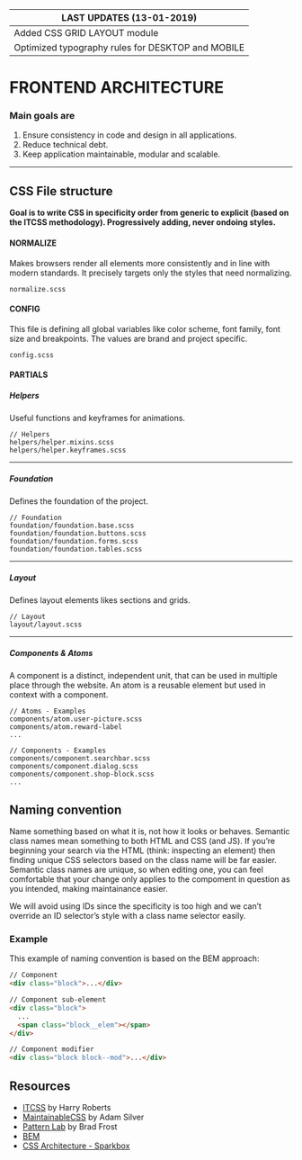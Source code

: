 | LAST UPDATES (13-01-2019)|
| ------------- |
|Added CSS GRID LAYOUT module|
|Optimized typography rules for DESKTOP and MOBILE| 


# FRONTEND ARCHITECTURE

### Main goals are

1. Ensure consistency in code and design in all applications.
2. Reduce technical debt.
3. Keep application maintainable, modular and scalable.

---

## CSS File structure
**Goal is to write CSS in specificity order from generic to explicit (based on the ITCSS methodology). Progressively adding, never ondoing styles.**

#### NORMALIZE
Makes browsers render all elements more consistently and in line with modern standards. It precisely targets only the styles that need normalizing.

```
normalize.scss
```

#### CONFIG
This file is defining all global variables like color scheme, font family, font size and breakpoints. The values are brand and project specific.

```
config.scss
```

#### PARTIALS
##### Helpers

Useful functions and keyframes for animations.

```
// Helpers
helpers/helper.mixins.scss
helpers/helper.keyframes.scss
```
---

##### Foundation
Defines the foundation of the project.

```
// Foundation
foundation/foundation.base.scss
foundation/foundation.buttons.scss
foundation/foundation.forms.scss
foundation/foundation.tables.scss
```
---

##### Layout
Defines layout elements likes sections and grids.

```
// Layout
layout/layout.scss
```
---

##### Components & Atoms
A component is a distinct, independent unit, that can be used in multiple place through the website. An atom is a reusable element but used in context with a component.

```
// Atoms - Examples
components/atom.user-picture.scss
components/atom.reward-label
...

// Components - Examples
components/component.searchbar.scss
components/component.dialog.scss
components/component.shop-block.scss
...
```

## Naming convention
Name something based on what it is, not how it looks or behaves. Semantic class names mean something to both HTML and CSS (and JS). If you’re beginning your search via the HTML (think: inspecting an element) then finding unique CSS selectors based on the class name will be far easier. Semantic class names are unique, so when editing one, you can feel comfortable that your change only applies to the compoment in question as you intended, making maintainance easier.

We will avoid using IDs since the specificity is too high and we can’t override an ID selector’s style with a class name selector easily.


### Example
This example of naming convention is based on the BEM approach:

```html
// Component
<div class="block">...</div>

// Component sub-element
<div class="block">
  ...
  <span class="block__elem"></span>
</div>

// Component modifier
<div class="block block--mod">...</div>
```

## Resources
- [ITCSS](https://github.com/itcss) by Harry Roberts
- [MaintainableCSS](http://maintainablecss.com/) by Adam Silver
- [Pattern Lab](http://patternlab.io/) by Brad Frost
- [BEM](http://getbem.com/naming/)
- [CSS Architecture - Sparkbox](https://seesparkbox.com/foundry/thoughtful_css_architecture)
